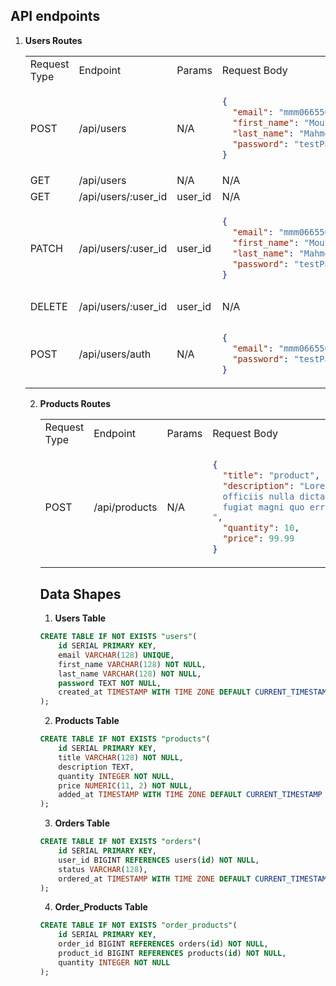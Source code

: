 ## API endpoints

1. **Users Routes**
   <!-- Table Header -->
   <table>
   <tr> 
   <td>Request Type</td>
   <td>Endpoint</td>
   <td>Params</td>
   <td>Request Body</td>
   <td>Description</td>
   <td>token*</td>
   </tr>

<!-- Create New User Row -->
<tr>
<td>POST</td>
<td>/api/users</td>
<td>N/A</td>
<td>

```json
{
  "email": "mmm066550@gmail.com",
  "first_name": "Moustapha",
  "last_name": "Mahmoud",
  "password": "testPassword123"
}
```

</td>
<td>Create A New User</td>
<td>❌</td>
</tr>

<!-- Get All Users Row -->
<tr>
<td>GET</td>
<td>/api/users</td>
<td>N/A</td>
<td>N/A</td>
<td>Get All Users</td>
<td>✅</td>
</tr>

<!-- Get Specific User By ID Row -->
<tr>
<td>GET</td>
<td>/api/users/:user_id</td>
<td>user_id</td>
<td>N/A</td>
<td>Get User By ID</td>
<td>✅</td>
</tr>

<!-- Update User Row -->
<tr>
<td>PATCH</td>
<td>/api/users/:user_id</td>
<td>user_id</td>
<td>

```json
{
  "email": "mmm066550@gmail.com",
  "first_name": "Moustapha",
  "last_name": "Mahmoud",
  "password": "testPassword123"
}
```

</td>
<td>Update User Information</td>
<td>✅</td>
</tr>

<!-- Delete User Row -->
<tr>
<td>DELETE</td>
<td>/api/users/:user_id</td>
<td>user_id</td>
<td>N/A</td>
<td>Delete User From DB</td>
<td>✅</td>
</tr>

<!-- Auth Row -->
<tr>
<td>POST</td>
<td>/api/users/auth</td>
<td>N/A</td>
<td>

```json
{
  "email": "mmm066550@gmail.com",
  "password": "testPassword123"
}
```

</td>
<td>Login/Authenticate User</td>
<td>❌</td>
</tr>
</table>

2. **Products Routes**
   <!-- Table Header -->
   <table>
   <tr> 
   <td>Request Type</td>
   <td>Endpoint</td>
   <td>Params</td>
   <td>Request Body</td>
   <td>Description</td>
   <td>token*</td>
   </tr>

<!-- Create New Product Row -->
<tr>
<td>POST</td>
<td>/api/products</td>
<td>N/A</td>
<td>

```json
{
  "title": "product",
  "description": "Lorem ipsum dolor sit amet consectetur adipisicing elit. Praesentium, assumenda error? Illum,
  officiis nulla dicta, delectus non repellendus voluptatibus facere enim a veniam ut perferendis
  fugiat magni quo error magnam?
",
  "quantity": 10,
  "price": 99.99
}
```

</td>
<td>Create A New Product</td>
<td>✅</td>
</tr>

</table>

## Data Shapes

1. **Users Table**

```sql
CREATE TABLE IF NOT EXISTS "users"(
    id SERIAL PRIMARY KEY,
    email VARCHAR(128) UNIQUE,
    first_name VARCHAR(128) NOT NULL,
    last_name VARCHAR(128) NOT NULL,
    password TEXT NOT NULL,
    created_at TIMESTAMP WITH TIME ZONE DEFAULT CURRENT_TIMESTAMP
);
```

2. **Products Table**

```sql
CREATE TABLE IF NOT EXISTS "products"(
    id SERIAL PRIMARY KEY,
    title VARCHAR(128) NOT NULL,
    description TEXT,
    quantity INTEGER NOT NULL,
    price NUMERIC(11, 2) NOT NULL,
    added_at TIMESTAMP WITH TIME ZONE DEFAULT CURRENT_TIMESTAMP
);
```

3. **Orders Table**

```sql
CREATE TABLE IF NOT EXISTS "orders"(
    id SERIAL PRIMARY KEY,
    user_id BIGINT REFERENCES users(id) NOT NULL,
    status VARCHAR(128),
    ordered_at TIMESTAMP WITH TIME ZONE DEFAULT CURRENT_TIMESTAMP
);
```

4. **Order_Products Table**

```sql
CREATE TABLE IF NOT EXISTS "order_products"(
    id SERIAL PRIMARY KEY,
    order_id BIGINT REFERENCES orders(id) NOT NULL,
    product_id BIGINT REFERENCES products(id) NOT NULL,
    quantity INTEGER NOT NULL
);
```
